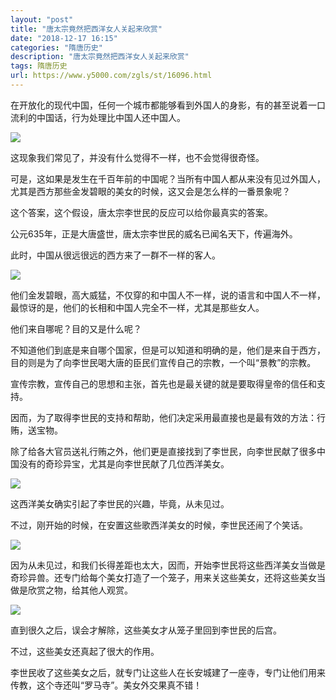 ```yaml
---
layout: "post"
title: "唐太宗竟然把西洋女人关起来欣赏"
date: "2018-12-17 16:15"
categories: "隋唐历史"
description: "唐太宗竟然把西洋女人关起来欣赏"
tags: 隋唐历史
url: https://www.y5000.com/zgls/st/16096.html
---
```






在开放化的现代中国，任何一个城市都能够看到外国人的身影，有的甚至说着一口流利的中国话，行为处理比中国人还中国人。

![](https://img.y5000.com/uploads/allimg/170306/8-1F3061F45H21.jpg)

这现象我们常见了，并没有什么觉得不一样，也不会觉得很奇怪。

可是，这如果是发生在千百年前的中国呢？当所有中国人都从来没有见过外国人，尤其是西方那些金发碧眼的美女的时候，这又会是怎么样的一番景象呢？

这个答案，这个假设，唐太宗李世民的反应可以给你最真实的答案。

公元635年，正是大唐盛世，唐太宗李世民的威名已闻名天下，传遍海外。

此时，中国从很远很远的西方来了一群不一样的客人。

![](https://img.y5000.com/uploads/allimg/170306/8-1F3061F449557.jpg)

他们金发碧眼，高大威猛，不仅穿的和中国人不一样，说的语言和中国人不一样，最惊讶的是，他们的长相和中国人完全不一样，尤其是那些女人。

他们来自哪呢？目的又是什么呢？

不知道他们到底是来自哪个国家，但是可以知道和明确的是，他们是来自于西方，目的则是为了向李世民喝大唐的臣民们宣传自己的宗教，一个叫“景教”的宗教。

宣传宗教，宣传自己的思想和主张，首先也是最关键的就是要取得皇帝的信任和支持。

因而，为了取得李世民的支持和帮助，他们决定采用最直接也是最有效的方法：行贿，送宝物。

除了给各大官员送礼行贿之外，他们更是直接找到了李世民，向李世民献了很多中国没有的奇珍异宝，尤其是向李世民献了几位西洋美女。

![](https://img.y5000.com/uploads/allimg/170306/8-1F3061F440531.jpg)

这西洋美女确实引起了李世民的兴趣，毕竟，从未见过。

不过，刚开始的时候，在安置这些歌西洋美女的时候，李世民还闹了个笑话。

![](https://img.y5000.com/uploads/allimg/170306/8-1F3061F431306.jpg)

因为从未见过，和我们长得差距也太大，因而，开始李世民将这些西洋美女当做是奇珍异兽。还专门给每个美女打造了一个笼子，用来关这些美女，还将这些美女当做是欣赏之物，给其他人观赏。

![](https://img.y5000.com/uploads/allimg/170306/1G2056213-0.jpg)

直到很久之后，误会才解除，这些美女才从笼子里回到李世民的后宫。

不过，这些美女还真起了很大的作用。

李世民收了这些美女之后，就专门让这些人在长安城建了一座寺，专门让他们用来传教，这个寺还叫“罗马寺”。美女外交果真不错！
